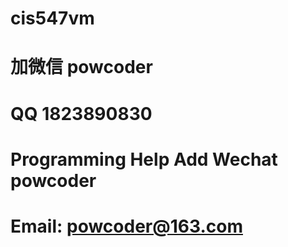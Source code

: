 # cis547vm
# 加微信 powcoder

# QQ 1823890830

# Programming Help Add Wechat powcoder

# Email: powcoder@163.com

